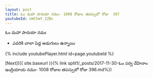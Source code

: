 ```yaml
---
layout: post
title: ఓం మహా పాదయా నమః- 1008 రోజుల తపస్సులో రోజు  397
youtubeId: nHChmY_IZBc
---
```

 
 
 ఓం మహా పాదయా నమః  
 
 -  ఎవరికి చాలా పెద్ద అడుగులు ఉన్నాయి 
 
  
 
  
 
 
 
 
 
 


{% include youtubePlayer.html id=page.youtubeId %}
 
[Next]({{ site.baseurl }}{% link  split1/_posts/2017-11-30-ఓం సర్వ దేహినాం ఇంద్రియాయ నమః- 1008 రోజుల తపస్సులో రోజు  396.md%})
 
